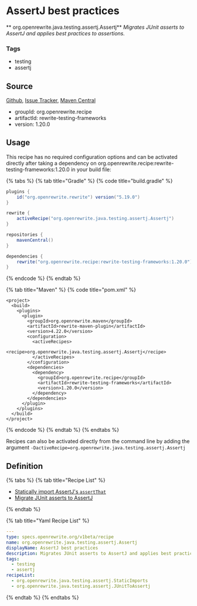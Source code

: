 # AssertJ best practices

** org.openrewrite.java.testing.assertj.Assertj**
_Migrates JUnit asserts to AssertJ and applies best practices to assertions._

### Tags

* testing
* assertj

## Source

[Github](https://github.com/openrewrite/rewrite-testing-frameworks), [Issue Tracker](https://github.com/openrewrite/rewrite-testing-frameworks/issues), [Maven Central](https://search.maven.org/artifact/org.openrewrite.recipe/rewrite-testing-frameworks/1.20.0/jar)

* groupId: org.openrewrite.recipe
* artifactId: rewrite-testing-frameworks
* version: 1.20.0


## Usage

This recipe has no required configuration options and can be activated directly after taking a dependency on org.openrewrite.recipe:rewrite-testing-frameworks:1.20.0 in your build file:

{% tabs %}
{% tab title="Gradle" %}
{% code title="build.gradle" %}
```groovy
plugins {
    id("org.openrewrite.rewrite") version("5.19.0")
}

rewrite {
    activeRecipe("org.openrewrite.java.testing.assertj.Assertj")
}

repositories {
    mavenCentral()
}

dependencies {
    rewrite("org.openrewrite.recipe:rewrite-testing-frameworks:1.20.0")
}
```
{% endcode %}
{% endtab %}

{% tab title="Maven" %}
{% code title="pom.xml" %}
```markup
<project>
  <build>
    <plugins>
      <plugin>
        <groupId>org.openrewrite.maven</groupId>
        <artifactId>rewrite-maven-plugin</artifactId>
        <version>4.22.0</version>
        <configuration>
          <activeRecipes>
            <recipe>org.openrewrite.java.testing.assertj.Assertj</recipe>
          </activeRecipes>
        </configuration>
        <dependencies>
          <dependency>
            <groupId>org.openrewrite.recipe</groupId>
            <artifactId>rewrite-testing-frameworks</artifactId>
            <version>1.20.0</version>
          </dependency>
        </dependencies>
      </plugin>
    </plugins>
  </build>
</project>
```
{% endcode %}
{% endtab %}
{% endtabs %}

Recipes can also be activated directly from the command line by adding the argument `-DactiveRecipe=org.openrewrite.java.testing.assertj.Assertj`

## Definition

{% tabs %}
{% tab title="Recipe List" %}
* [Statically import AssertJ's `assertThat`](../../../java/testing/assertj/staticimports.md)
* [Migrate JUnit asserts to AssertJ](../../../java/testing/assertj/junittoassertj.md)

{% endtab %}

{% tab title="Yaml Recipe List" %}
```yaml
---
type: specs.openrewrite.org/v1beta/recipe
name: org.openrewrite.java.testing.assertj.Assertj
displayName: AssertJ best practices
description: Migrates JUnit asserts to AssertJ and applies best practices to assertions.
tags:
  - testing
  - assertj
recipeList:
  - org.openrewrite.java.testing.assertj.StaticImports
  - org.openrewrite.java.testing.assertj.JUnitToAssertj

```
{% endtab %}
{% endtabs %}
